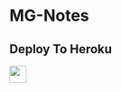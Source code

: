 # MG-Notes

## Deploy To Heroku

<a href="https://heroku.com/deploy?template=deploy">
     <img height="30px" src="https://img.shields.io/badge/Deploy%20To%20Heroku-blueviolet?style=for-the-badge&logo=heroku">
  </a>
